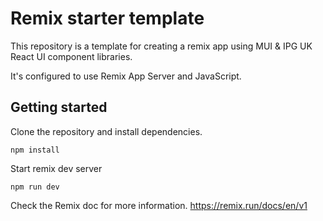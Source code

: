 # Remix starter template

This repository is a template for creating a remix app using MUI & IPG UK React UI component libraries.

It's configured to use Remix App Server and JavaScript.

## Getting started

Clone the repository and install dependencies.

```
npm install
```

Start remix dev server

```
npm run dev
```

Check the Remix doc for more information.
https://remix.run/docs/en/v1
